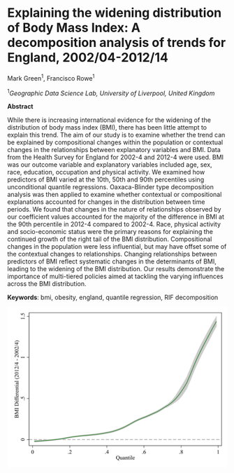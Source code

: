 # Explaining the widening distribution of Body Mass Index: A decomposition analysis of trends for England, 2002/04-2012/14
Mark Green<sup>1</sup>, 
Francisco Rowe<sup>1</sup>

<sup>1</sup>*Geographic Data Science Lab, University of Liverpool, United Kingdom*

**Abstract**

While there is increasing international evidence for the widening of the distribution of body mass index (BMI), there has been little attempt to explain this trend. The aim of our study is to examine whether the trend can be explained by compositional changes within the population or contextual changes in the relationships between explanatory variables and BMI. Data from the Health Survey for England for 2002-4 and 2012-4 were used. BMI was our outcome variable and explanatory variables included age, sex, race, education, occupation and physical activity. We examined how predictors of BMI varied at the 10th, 50th and 90th percentiles using unconditional quantile regressions. Oaxaca-Blinder type decomposition analysis was then applied to examine whether contextual or compositional explanations accounted for changes in the distribution between time periods. We found that changes in the nature of relationships observed by our coefficient values accounted for the majority of the difference in BMI at the 90th percentile in 2012-4 compared to 2002-4. Race, physical activity and socio-economic status were the primary reasons for explaining the continued growth of the right tail of the BMI distribution. Compositional changes in the population were less influential, but may have offset some of the contextual changes to relationships. Changing relationships between predictors of BMI reflect systematic changes in the determinants of BMI, leading to the widening of the BMI distribution. Our results demonstrate the importance of multi-tiered policies aimed at tackling the varying influences across the BMI distribution.

**Keywords**: bmi, obesity, england, quantile regression, RIF decomposition

![Differences across the BMI distribution, 2002/4 - 2012/4](figure/bmiDiff_qplot.png)


